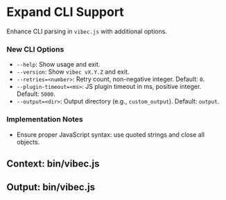 # Expand CLI Support

Enhance CLI parsing in `vibec.js` with additional options.

### New CLI Options
- `--help`: Show usage and exit. 
- `--version`: Show `vibec vX.Y.Z` and exit.
- `--retries=<number>`: Retry count, non-negative integer. Default: `0`.
- `--plugin-timeout=<ms>`: JS plugin timeout in ms, positive integer. Default: `5000`.
- `--output=<dir>`: Output directory (e.g., `custom_output`). Default: `output`.

### Implementation Notes
- Ensure proper JavaScript syntax: use quoted strings and close all objects.

## Context: bin/vibec.js
## Output: bin/vibec.js